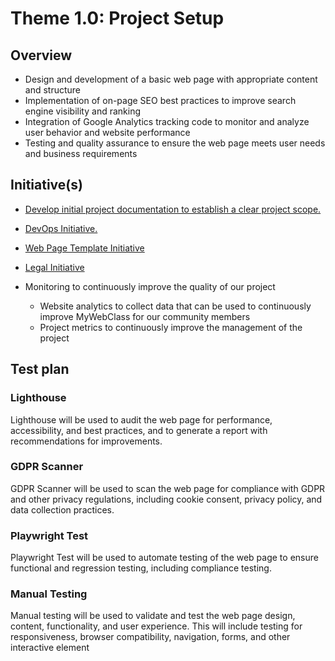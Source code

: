 # Theme 1.0: Project Setup
## Overview
-   Design and development of a basic web page with appropriate content and structure
-   Implementation of on-page SEO best practices to improve search engine visibility and ranking
-   Integration of Google Analytics tracking code to monitor and analyze user behavior and website performance
-   Testing and quality assurance to ensure the web page meets user needs and business requirements
## Initiative(s)

* [Develop initial project documentation to establish a clear project scope.](initiatives/documentation_initiative.md)
* [DevOps Initiative.](initiatives/initiative_devops.md)
* [ Web Page Template Initiative](initiatives/initiative_basic_webpage_template.md)
* [ Legal Initiative](initiatives/legal_initiative.md)

* Monitoring to continuously improve the quality of our project
  * Website analytics to collect data that can be used to continuously improve MyWebClass for our community members
  * Project metrics to continuously improve the management of the project

## Test plan
### Lighthouse

Lighthouse will be used to audit the web page for performance, accessibility, and best practices, and to generate a report with recommendations for improvements.

### GDPR Scanner

GDPR Scanner will be used to scan the web page for compliance with GDPR and other privacy regulations, including cookie consent, privacy policy, and data collection practices.

### Playwright Test

Playwright Test will be used to automate testing of the web page to ensure functional and regression testing, including compliance testing.

### Manual Testing

Manual testing will be used to validate and test the web page design, content, functionality, and user experience. This will include testing for responsiveness, browser compatibility, navigation, forms, and other interactive element